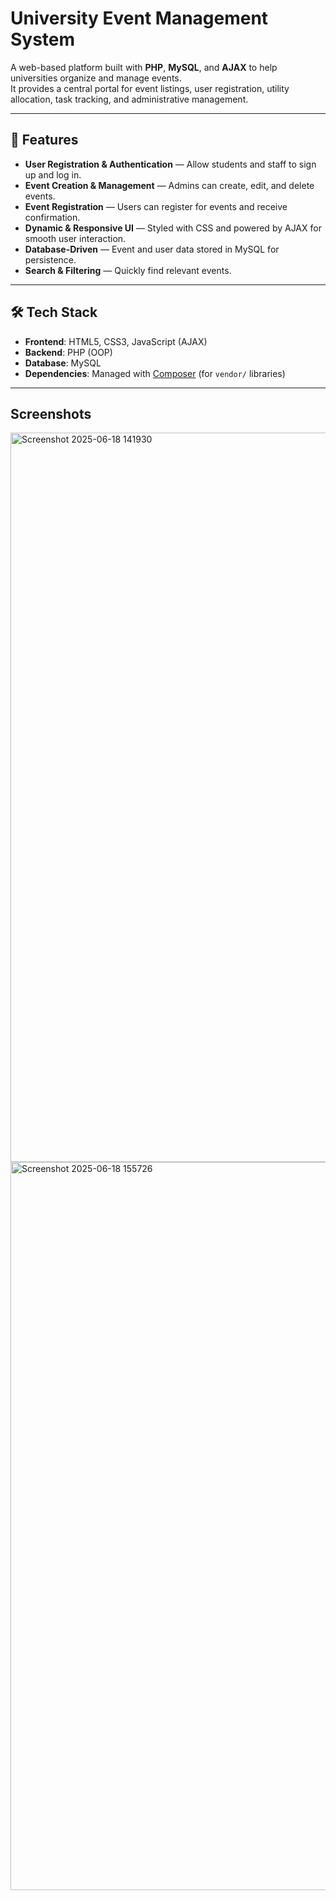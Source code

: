 # University Event Management System

A web-based platform built with **PHP**, **MySQL**, and **AJAX** to help universities organize and manage events.  
It provides a central portal for event listings, user registration, utility allocation, task tracking, and administrative management.

---

## 🚀 Features

- **User Registration & Authentication** — Allow students and staff to sign up and log in.
- **Event Creation & Management** — Admins can create, edit, and delete events.
- **Event Registration** — Users can register for events and receive confirmation.
- **Dynamic & Responsive UI** — Styled with CSS and powered by AJAX for smooth user interaction.
- **Database-Driven** — Event and user data stored in MySQL for persistence.
- **Search & Filtering** — Quickly find relevant events.

---

## 🛠 Tech Stack

- **Frontend**: HTML5, CSS3, JavaScript (AJAX)
- **Backend**: PHP (OOP) 
- **Database**: MySQL
- **Dependencies**: Managed with [Composer](https://getcomposer.org/) (for `vendor/` libraries)

---

## Screenshots


<img width="2557" height="1167" alt="Screenshot 2025-06-18 141930" src="https://github.com/user-attachments/assets/57075b2d-72fa-4031-ba94-6db73762b098" />



<img width="2557" height="1165" alt="Screenshot 2025-06-18 155726" src="https://github.com/user-attachments/assets/668053e3-8426-4c58-b26d-44c30b0c307f" />











